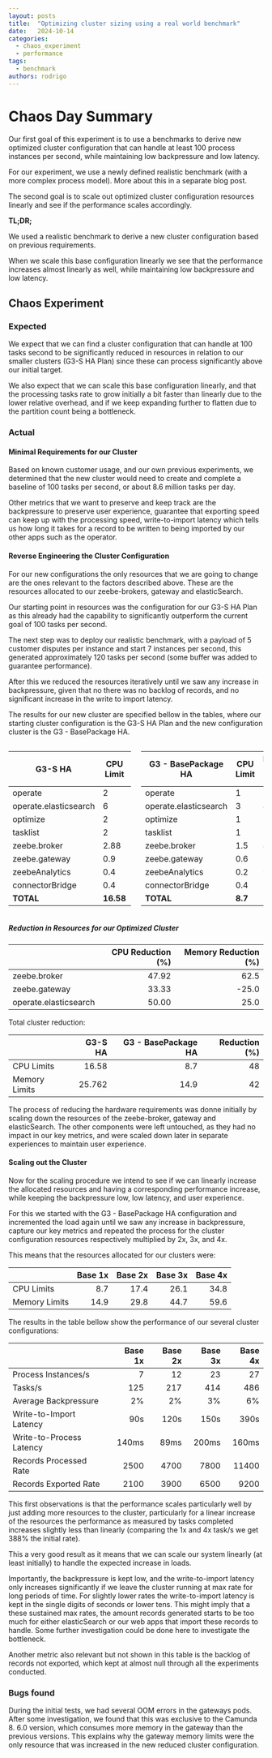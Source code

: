 ```yaml
---
layout: posts
title:  "Optimizing cluster sizing using a real world benchmark"
date:   2024-10-14
categories: 
  - chaos_experiment 
  - performance
tags:
  - benchmark
authors: rodrigo
---
```


# Chaos Day Summary

Our first goal of this experiment is to use a benchmarks to derive new optimized cluster configuration that can handle at least 100 process instances per 
second, while maintaining low backpressure and low latency.

For our experiment, we use a newly defined realistic benchmark (with a more complex process model). More about this in a separate blog post.

The second goal is to scale out optimized cluster configuration 
resources linearly and see if the performance scales accordingly.

**TL;DR;**

We used a realistic benchmark to derive a new 
cluster configuration based on previous requirements. 

When we scale this base configuration linearly we see that the performance
increases almost linearly as well, while maintaining low 
backpressure and low latency.

## Chaos Experiment

### Expected

We expect that we can find a cluster configuration that can handle at 100 
tasks second to be significantly reduced in resources in relation to our 
smaller clusters (G3-S HA Plan) since these can process significantly above 
our initial target.

We also expect that we can scale this base configuration linearly, and that 
the processing tasks rate to grow initially a bit faster than linearly due to 
the lower relative overhead, and if we keep expanding further to flatten due 
to the partition count being a bottleneck.

### Actual

#### Minimal Requirements for our Cluster

Based on known customer usage, and our own previous experiments, we 
determined that the new cluster would need to create and complete a 
baseline of 100 tasks per second, or about 8.6 million tasks per day.

Other metrics that we want to preserve and keep track are the backpressure 
to preserve user experience, guarantee that exporting speed can keep up 
with the processing speed, write-to-import latency which tells us how long 
it takes for a record to be written to being imported by our other 
apps such as the operator.

#### Reverse Engineering the Cluster Configuration

For our new configurations the only resources that we are going to change 
are the ones relevant to the factors described above. These are the 
resources allocated to our zeebe-brokers, gateway and elasticSearch.

Our starting point in resources was the configuration for our G3-S HA Plan
as this already had the capability to significantly outperform the current 
goal of 100 tasks per second. 

The next step was to deploy our realistic benchmark, with a payload of 5 
customer disputes per instance and start 7 instances per second, this 
generated approximately 120 tasks per second (some buffer was added to guarantee performance).

After this we reduced the resources iteratively until we saw any increase 
in backpressure, given that no there was no backlog of records, and no 
significant increase in the write to import latency.

The results for our new cluster are specified bellow in the tables, where 
our starting cluster configuration is the G3-S HA Plan and the new 
configuration cluster is the G3 - BasePackage HA.

<div style="display: flex; justify-content: space-between;">

<div style="width: 48%;">

| G3-S HA                | CPU Limit | Memory Limit in GB |
|------------------------|-----------|--------------------|
| operate                | 2         | 2                  |
| operate.elasticsearch  | 6         | 6                  |
| optimize               | 2         | 2                  |
| tasklist               | 2         | 2                  |
| zeebe.broker           | 2.88      | 12                 |
| zeebe.gateway          | 0.9       | 0.8                |
| zeebeAnalytics         | 0.4       | 0.45               |
| connectorBridge        | 0.4       | 0.512              |
| **TOTAL**              | **16.58** | **25.762**         |
</div>

<div style="width: 48%;">

| G3 - BasePackage HA   | CPU Limit | Memory Limit in GB |
|-----------------------|-----------|--------------------|
| operate               | 1         | 1                  |
| operate.elasticsearch | 3         | 4.5                |
| optimize              | 1         | 1.6                |
| tasklist              | 1         | 1                  |
| zeebe.broker          | 1.5       | 4.5                |
| zeebe.gateway         | 0.6       | 1                  |
| zeebeAnalytics        | 0.2       | 0.3                |
| connectorBridge       | 0.4       | 1                  |
| **TOTAL**             | **8.7**   | **14.9**           |
</div>

</div>

##### Reduction in Resources for our Optimized Cluster

|                       |   CPU Reduction (%) |   Memory Reduction (%) |
|:----------------------|--------------------:|-----------------------:|
| zeebe.broker          |             47.92   |                   62.5 |
| zeebe.gateway         |             33.33   |                  -25.0 |
| operate.elasticsearch |             50.00   |                   25.0 |


Total cluster reduction: 

|                       | G3-S HA | G3 - BasePackage HA | Reduction (%) |
|:----------------------|--------:|--------------------:|--------------:|
| CPU Limits            |   16.58 |                 8.7 |            48 |
| Memory Limits         |  25.762 |                14.9 |            42 |


The process of reducing the hardware requirements was donne initially by 
scaling down the resources of the zeebe-broker, gateway and elasticSearch. 
The other components were left untouched, as they had no impact in our key 
metrics, and were scaled down later in separate experiences to maintain 
user experience.

#### Scaling out the Cluster

Now for the scaling procedure we intend to see if we can linearly increase 
the allocated resources and having a corresponding performance increase, 
while keeping the backpressure low, low latency, and user experience.

For this we started with the G3 - BasePackage HA configuration and 
incremented the load again until we saw any increase in backpressure, 
capture our key metrics and repeated the process for the cluster 
configuration resources respectively multiplied by 2x, 3x, and 4x.

This means that the resources allocated for our clusters were:

|               |   Base 1x |   Base 2x |   Base 3x |   Base 4x |
|:--------------|----------:|----------:|----------:|----------:|
| CPU Limits    |       8.7 |      17.4 |      26.1 |      34.8 |
| Memory Limits |      14.9 |      29.8 |      44.7 |      59.6 |

The results in the table bellow show the performance of our several cluster 
configurations:

|                          | Base 1x | Base 2x | Base 3x | Base 4x |
|:-------------------------|--------:|--------:|--------:|--------:|
| Process Instances/s      |       7 |      12 |      23 |      27 |
| Tasks/s                  |     125 |     217 |     414 |     486 |
| Average Backpressure     |      2% |      2% |      3% |      6% |
| Write-to-Import Latency  |     90s |    120s |    150s |    390s |
| Write-to-Process Latency |   140ms |    89ms |   200ms |   160ms |
| Records Processed Rate   |    2500 |    4700 |    7800 |   11400 |
| Records Exported Rate    |    2100 |    3900 |    6500 |    9200 |

This first observations is that the performance scales particularly well by 
just adding more resources to the cluster, particularly for a linear 
increase of the resources the performance as measured by tasks completed 
increases slightly less than linearly (comparing the 1x and 4x task/s we 
get 388% the initial rate).  

This a very good result as it means that we can scale our system linearly 
(at least initially) to handle the expected increase in loads.

Importantly, the backpressure is kept low, and the write-to-import latency 
only increases significantly if we leave the cluster running at max rate 
for long periods of time. For slightly lower rates the write-to-import 
latency is kept in the single digits of seconds or lower tens. This might 
imply that a these sustained max rates, the amount records generated starts 
to be too much for either elasticSearch or our web apps that import these 
records to handle. Some further investigation could be done here to 
investigate the bottleneck.

Another metric also relevant but not shown in this table is the backlog of 
records not exported, which kept at almost null through all the experiments 
conducted.

### Bugs found

During the initial tests, we had several OOM errors in the gateways pods. 
After some investigation, we found that this was exclusive to the Camunda 8.
6.0 version, which consumes more memory in the gateway than the previous 
versions. This explains why the gateway memory limits were the only 
resource that was increased in the new reduced cluster configuration. 

